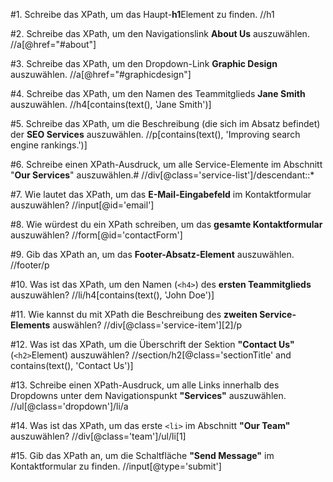 #1. Schreibe das XPath, um das Haupt-**h1**Element zu finden.
//h1

#2. Schreibe das XPath, um den Navigationslink **About Us** auszuwählen.
//a[@href="#about"]

#3. Schreibe das XPath, um den Dropdown-Link **Graphic Design** auszuwählen.
//a[@href="#graphicdesign"]

#4. Schreibe das XPath, um den Namen des Teammitglieds **Jane Smith** auszuwählen.
//h4[contains(text(), 'Jane Smith')]

#5. Schreibe das XPath, um die Beschreibung (die sich im Absatz befindet) der **SEO Services** auszuwählen.
//p[contains(text(), 'Improving search engine rankings.')]

#6. Schreibe einen XPath-Ausdruck, um alle Service-Elemente im Abschnitt "**Our Services**" auszuwählen.#
//div[@class='service-list']/descendant::*

#7. Wie lautet das XPath, um das **E-Mail-Eingabefeld** im Kontaktformular auszuwählen?
//input[@id='email']

#8. Wie würdest du ein XPath schreiben, um das **gesamte Kontaktformular** auszuwählen?
//form[@id='contactForm']

#9. Gib das XPath an, um das **Footer-Absatz-Element** auszuwählen.
//footer/p

#10. Was ist das XPath, um den Namen (`<h4>`) des **ersten Teammitglieds** auszuwählen?
//li/h4[contains(text(), 'John Doe')]

#11. Wie kannst du mit XPath die Beschreibung des **zweiten Service-Elements** auswählen?
//div[@class='service-item'][2]/p

#12. Was ist das XPath, um die Überschrift der Sektion **"Contact Us"** (`<h2>`Element) auszuwählen?
//section/h2[@class='sectionTitle' and contains(text(), 'Contact Us')]

#13. Schreibe einen XPath-Ausdruck, um alle Links innerhalb des Dropdowns unter dem Navigationspunkt **"Services"** auszuwählen.
//ul[@class='dropdown']/li/a

#14. Was ist das XPath, um das erste `<li>` im Abschnitt **"Our Team"** auszuwählen?
//div[@class='team']/ul/li[1]

#15. Gib das XPath an, um die Schaltfläche **"Send Message"** im Kontaktformular zu finden.
//input[@type='submit']
